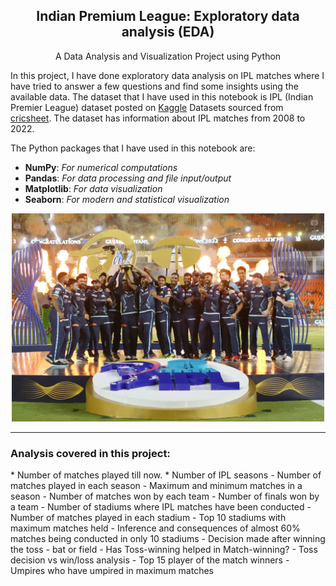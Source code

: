<center>
  <h2 align="center">Indian Premium League: <b>Exploratory data analysis (EDA)</b></h2>
  <p align="center">A Data Analysis and Visualization Project using Python</p>
</center>

In this project, I have done exploratory data analysis on IPL matches where I have tried to answer a few questions and find some insights using the available data. The dataset that I have used in this notebook is IPL (Indian Premier League) dataset posted on [Kaggle](https://www.kaggle.com/) Datasets sourced from [cricsheet](https://cricsheet.org/). The dataset has information about IPL matches from 2008 to 2022.

The Python packages that I have used in this notebook are:
- **NumPy**: <i>For numerical computations</i>
- **Pandas**: <i>For data processing and file input/output</i>
- **Matplotlib**: <i>For data visualization</i>
- **Seaborn**: <i>For modern and statistical visualization</i>
<div align="center">
<img src="ipl.webp" width="500px" />
</div>
<hr>
<h3>Analysis covered in this project:</h3>
* Number of matches played till now.
* Number of IPL seasons
- Number of matches played in each season
- Maximum and minimum matches in a season
- Number of matches won by each team
- Number of finals won by a team
- Number of stadiums where IPL matches have been conducted 
- Number of matches played in each stadium
- Top 10 stadiums with maximum matches held
- Inference and consequences of almost 60% matches being conducted in only 10 stadiums
- Decision made after winning the toss - bat or field
- Has Toss-winning helped in Match-winning?
- Toss decision vs win/loss analysis
- Top 15 player of the match winners
- Umpires who have umpired in maximum matches
